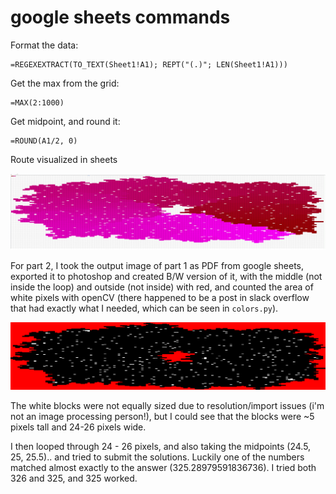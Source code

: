 # google sheets commands

Format the data:

```
=REGEXEXTRACT(TO_TEXT(Sheet1!A1); REPT("(.)"; LEN(Sheet1!A1)))
```

Get the max from the grid:

```
=MAX(2:1000)
```

Get midpoint, and round it:

```
=ROUND(A1/2, 0)
```

Route visualized in sheets

![Route](route.png)

For part 2, I took the output image of part 1 as PDF from google sheets, exported it to photoshop and created B/W version of it, with the middle (not inside the loop) and outside (not inside) with red, and counted the area of white pixels with openCV (there happened to be a post in slack overflow that had exactly what I needed, which can be seen in `colors.py`).

![Route](middle_filled.png)

The white blocks were not equally sized due to resolution/import issues (i'm not an image processing person!), but I could see that the blocks were ~5 pixels tall and 24-26 pixels wide.

I then looped through 24 - 26 pixels, and also taking the midpoints (24.5, 25, 25.5).. and tried to submit the solutions. Luckily one of the numbers matched almost exactly to the answer (325.28979591836736). I tried both 326 and 325, and 325 worked.
